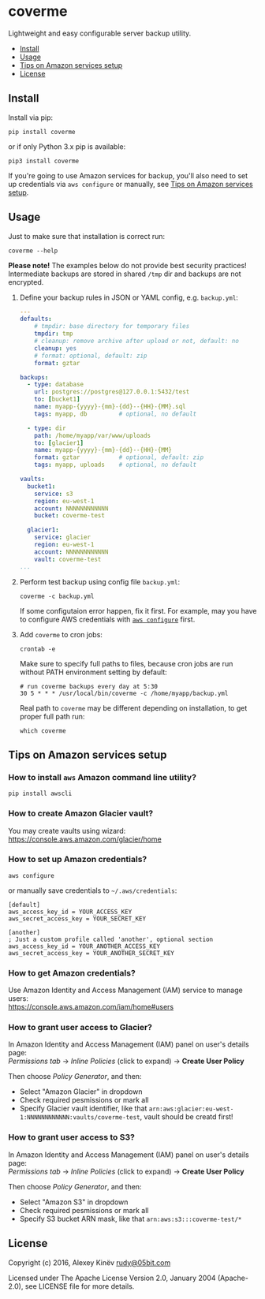 coverme
=======

Lightweight and easy configurable server backup utility.

- [Install](#install)
- [Usage](#usage)
- [Tips on Amazon services setup](#tips-on-amazon-services-setup)
- [License](#license)

Install
-------

Install via pip:

```
pip install coverme
```

or if only Python 3.x pip is available: 

```
pip3 install coverme
```

If you're going to use Amazon services for backup, you'll also need to set up credentials via `aws configure` or manually, see [Tips on Amazon services setup](#tips-on-amazon-services-setup).

Usage
-----

Just to make sure that installation is correct run:

```
coverme --help
```

**Please note!** The examples below do not provide best security practices! Intermediate backups are stored in shared `/tmp` dir and backups are not encrypted.

1. Define your backup rules in JSON or YAML config, e.g. `backup.yml`:

    ```yaml
    ---
    defaults:
        # tmpdir: base directory for temporary files
        tmpdir: tmp
        # cleanup: remove archive after upload or not, default: no
        cleanup: yes
        # format: optional, default: zip
        format: gztar

    backups:
      - type: database
        url: postgres://postgres@127.0.0.1:5432/test
        to: [bucket1]
        name: myapp-{yyyy}-{mm}-{dd}--{HH}-{MM}.sql
        tags: myapp, db         # optional, no default

      - type: dir
        path: /home/myapp/var/www/uploads
        to: [glacier1]
        name: myapp-{yyyy}-{mm}-{dd}--{HH}-{MM}
        format: gztar           # optional, default: zip
        tags: myapp, uploads    # optional, no default

    vaults:
      bucket1:
        service: s3
        region: eu-west-1
        account: NNNNNNNNNNNN
        bucket: coverme-test

      glacier1:
        service: glacier
        region: eu-west-1
        account: NNNNNNNNNNNN
        vault: coverme-test
    ...
    ```

2. Perform test backup using config file `backup.yml`:

    ```
    coverme -c backup.yml
    ```

    If some configutaion error happen, fix it first. For example, may you have to configure AWS credentials with [`aws configure`](http://docs.aws.amazon.com/cli/latest/userguide/cli-chap-getting-started.html) first.

3. Add `coverme` to cron jobs:

    ```
    crontab -e
    ```

    Make sure to specify full paths to files, because cron jobs are run without PATH environment setting by default:

    ```
    # run coverme backups every day at 5:30
    30 5 * * * /usr/local/bin/coverme -c /home/myapp/backup.yml
    ```

    Real path to `coverme` may be different depending on installation, to get proper full path run:

    ```
    which coverme
    ```

Tips on Amazon services setup
-----------------------------

### How to install `aws` Amazon command line utility?

```
pip install awscli
```

### How to create Amazon Glacier vault?

You may create vaults using wizard:  
https://console.aws.amazon.com/glacier/home

### How to set up Amazon credentials?

```
aws configure
```

or manually save credentials to `~/.aws/credentials`:

```
[default]
aws_access_key_id = YOUR_ACCESS_KEY
aws_secret_access_key = YOUR_SECRET_KEY

[another]
; Just a custom profile called 'another', optional section
aws_access_key_id = YOUR_ANOTHER_ACCESS_KEY
aws_secret_access_key = YOUR_ANOTHER_SECRET_KEY
```

### How to get Amazon credentials?

Use Amazon Identity and Access Management (IAM) service to manage users:  
https://console.aws.amazon.com/iam/home#users

### How to grant user access to Glacier?

In Amazon Identity and Access Management (IAM) panel on user's details page:  
_Permissions tab_ -> _Inline Policies_ (click to expand) -> **Create User Policy**

Then choose _Policy Generator_, and then:

- Select "Amazon Glacier" in dropdown
- Check required pesmissions or mark all
- Specify Glacier vault identifier, like that `arn:aws:glacier:eu-west-1:NNNNNNNNNNNN:vaults/coverme-test`, vault should be creatd first!

### How to grant user access to S3?

In Amazon Identity and Access Management (IAM) panel on user's details page:  
_Permissions tab_ -> _Inline Policies_ (click to expand) -> **Create User Policy**

Then choose _Policy Generator_, and then:

- Select "Amazon S3" in dropdown
- Check required pesmissions or mark all
- Specify S3 bucket ARN mask, like that `arn:aws:s3:::coverme-test/*`

License
-------

Copyright (c) 2016, Alexey Kinëv <rudy@05bit.com>

Licensed under The Apache License Version 2.0, January 2004 (Apache-2.0),
see LICENSE file for more details.
